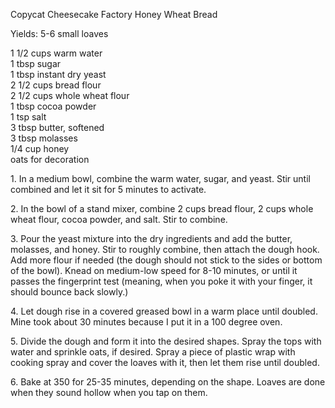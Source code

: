 
Copycat Cheesecake Factory Honey Wheat Bread
  
Yields: 5-6 small loaves  
  
1 1/2 cups warm water  
1 tbsp sugar  
1 tbsp instant dry yeast  
2 1/2 cups bread flour  
2 1/2 cups whole wheat flour  
1 tbsp cocoa powder  
1 tsp salt  
3 tbsp butter, softened  
3 tbsp molasses  
1/4 cup honey  
oats for decoration  
  
1\. In a medium bowl, combine the warm water, sugar, and yeast. Stir until combined and let it sit for 5 minutes to activate.  
  
2\. In the bowl of a stand mixer, combine 2 cups bread flour, 2 cups whole wheat flour, cocoa powder, and salt. Stir to combine.  
  
3\. Pour the yeast mixture into the dry ingredients and add the butter, molasses, and honey. Stir to roughly combine, then attach the dough hook. Add more flour if needed (the dough should not stick to the sides or bottom of the bowl). Knead on medium-low speed for 8-10 minutes, or until it passes the fingerprint test (meaning, when you poke it with your finger, it should bounce back slowly.)  
  
4\. Let dough rise in a covered greased bowl in a warm place until doubled. Mine took about 30 minutes because I put it in a 100 degree oven.  
  
5\. Divide the dough and form it into the desired shapes. Spray the tops with water and sprinkle oats, if desired. Spray a piece of plastic wrap with cooking spray and cover the loaves with it, then let them rise until doubled.  
  
6\. Bake at 350 for 25-35 minutes, depending on the shape. Loaves are done when they sound hollow when you tap on them.  
    